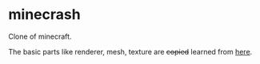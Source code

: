 # minecrash

Clone of minecraft.

The basic parts like renderer, mesh, texture are ~~copied~~ learned from [here](https://ahbejarano.gitbook.io/lwjglgamedev/).
